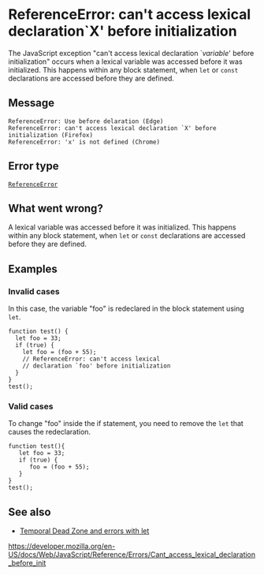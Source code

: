# ReferenceError: can't access lexical declaration\`X' before initialization

The JavaScript exception "can't access lexical declaration \`_variable_' before initialization" occurs when a lexical variable was accessed before it was initialized. This happens within any block statement, when `let` or `const` declarations are accessed before they are defined.

## Message

    ReferenceError: Use before delaration (Edge)
    ReferenceError: can't access lexical declaration `X' before initialization (Firefox)
    ReferenceError: 'x' is not defined (Chrome)

## Error type

[`ReferenceError`](../global_objects/referenceerror)

## What went wrong?

A lexical variable was accessed before it was initialized. This happens within any block statement, when `let` or `const` declarations are accessed before they are defined.

## Examples

### Invalid cases

In this case, the variable "foo" is redeclared in the block statement using `let`.

    function test() {
      let foo = 33;
      if (true) {
        let foo = (foo + 55);
        // ReferenceError: can't access lexical
        // declaration `foo' before initialization
      }
    }
    test();

### Valid cases

To change "foo" inside the if statement, you need to remove the `let` that causes the redeclaration.

    function test(){
       let foo = 33;
       if (true) {
          foo = (foo + 55);
       }
    }
    test();

## See also

-   [Temporal Dead Zone and errors with let](../statements/let#temporal_dead_zone_and_errors_with_let)

<a href="https://developer.mozilla.org/en-US/docs/Web/JavaScript/Reference/Errors/Cant_access_lexical_declaration_before_init" class="_attribution-link">https://developer.mozilla.org/en-US/docs/Web/JavaScript/Reference/Errors/Cant_access_lexical_declaration_before_init</a>
